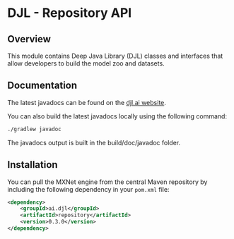 # DJL - Repository API

## Overview

This module contains Deep Java Library (DJL) classes and interfaces that allow developers to build the model zoo and datasets.

## Documentation

The latest javadocs can be found on the [djl.ai website](https://javadoc.djl.ai/repository/0.3.0/index.html).

You can also build the latest javadocs locally using the following command:

```sh
./gradlew javadoc
```
The javadocs output is built in the build/doc/javadoc folder.


## Installation
You can pull the MXNet engine from the central Maven repository by including the following dependency in your `pom.xml` file:

```xml
<dependency>
    <groupId>ai.djl</groupId>
    <artifactId>repository</artifactId>
    <version>0.3.0</version>
</dependency>
```
